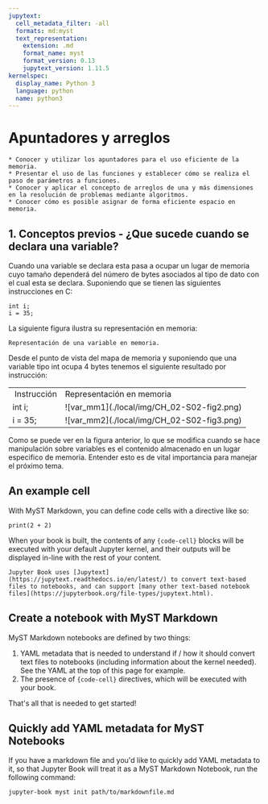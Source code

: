 ```yaml
---
jupytext:
  cell_metadata_filter: -all
  formats: md:myst
  text_representation:
    extension: .md
    format_name: myst
    format_version: 0.13
    jupytext_version: 1.11.5
kernelspec:
  display_name: Python 3
  language: python
  name: python3
---
```


# Apuntadores y arreglos

```{admonition} Objetivos
* Conocer y utilizar los apuntadores para el uso eficiente de la memoria.
* Presentar el uso de las funciones y establecer cómo se realiza el paso de parámetros a funciones.
* Conocer y aplicar el concepto de arreglos de una y más dimensiones en la resolución de problemas mediante algoritmos.
* Conocer cómo es posible asignar de forma eficiente espacio en memoria.
```

## 1. Conceptos previos - ¿Que sucede cuando se declara una variable?
Cuando una variable se declara esta pasa a ocupar un lugar de memoria cuyo tamaño dependerá del número de bytes asociados al tipo de dato con el cual esta se declara. Suponiendo que se tienen las siguientes instrucciones en C:

```{code-block} c
int i;
i = 35;
```

La siguiente figura ilustra su representación en memoria:

```{figure} ./local/img/CH_02-S02-fig1.png
Representación de una variable en memoria.
```

Desde el punto de vista del mapa de memoria y suponiendo que una variable tipo int ocupa 4 bytes tenemos el siguiente resultado por instrucción:

<table>
<tbody>
<tr>
<td>&nbsp;Instrucción</td>
<td>Representación en&nbsp;memoria&nbsp;</td>
</tr>
<tr>
<td>int i;</td>
<td>![var_mm1](./local/img/CH_02-S02-fig2.png)</td>
</tr>
<tr>
<td>i = 35;</td>
<td>![var_mm2](./local/img/CH_02-S02-fig3.png)</td>
</tr>
</tbody>
</table>

Como se puede ver en la figura anterior, lo que se modifica cuando se hace manipulación sobre variables es el contenido almacenado en un lugar especifico de memoria. Entender esto es de vital importancia para manejar el próximo tema.


## An example cell

With MyST Markdown, you can define code cells with a directive like so:

```{code-cell}
print(2 + 2)
```

When your book is built, the contents of any `{code-cell}` blocks will be
executed with your default Jupyter kernel, and their outputs will be displayed
in-line with the rest of your content.

```{seealso}
Jupyter Book uses [Jupytext](https://jupytext.readthedocs.io/en/latest/) to convert text-based files to notebooks, and can support [many other text-based notebook files](https://jupyterbook.org/file-types/jupytext.html).
```

## Create a notebook with MyST Markdown

MyST Markdown notebooks are defined by two things:

1. YAML metadata that is needed to understand if / how it should convert text files to notebooks (including information about the kernel needed).
   See the YAML at the top of this page for example.
2. The presence of `{code-cell}` directives, which will be executed with your book.

That's all that is needed to get started!

## Quickly add YAML metadata for MyST Notebooks

If you have a markdown file and you'd like to quickly add YAML metadata to it, so that Jupyter Book will treat it as a MyST Markdown Notebook, run the following command:

```
jupyter-book myst init path/to/markdownfile.md
```
